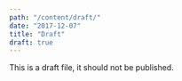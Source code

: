 ```yaml
---
path: "/content/draft/"
date: "2017-12-07"
title: "Draft"
draft: true
---
```


This is a draft file, it should not be published.